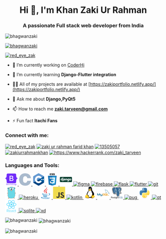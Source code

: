 <h1 align="center">Hi 👋, I'm Khan Zaki Ur Rahman</h1>
<h3 align="center">A passionate Full stack web developer from India</h3>

<p align="left"> <img src="https://komarev.com/ghpvc/?username=bhagwanzaki&label=Profile%20views&color=0e75b6&style=flat" alt="bhagwanzaki" /> </p>

<p align="left"> <a href="https://github.com/ryo-ma/github-profile-trophy"><img src="https://github-profile-trophy.vercel.app/?username=bhagwanzaki" alt="bhagwanzaki" /></a> </p>

<p align="left"> <a href="https://twitter.com/red_eye_zak" target="blank"><img src="https://img.shields.io/twitter/follow/red_eye_zak?logo=twitter&style=for-the-badge" alt="red_eye_zak" /></a> </p>

- 🔭 I’m currently working on [CoderHi](https://github.com/bhagwanZaki/Floran-coderhi)

- 🌱 I’m currently learning **Django-Flutter integration**

- 👨‍💻 All of my projects are available at [https://zakiportfolio.netlify.app/](https://zakiportfolio.netlify.app/)

- 💬 Ask me about **Django,PyQt5**

- 📫 How to reach me **zaki.tarveen@gmail.com**

- ⚡ Fun fact **Itachi Fans**

<h3 align="left">Connect with me:</h3>
<p align="left">
<a href="https://twitter.com/red_eye_zak" target="blank"><img align="center" src="https://cdn.jsdelivr.net/npm/simple-icons@3.0.1/icons/twitter.svg" alt="red_eye_zak" height="30" width="40" /></a>
<a href="https://linkedin.com/in/zaki ur rahman farid khan" target="blank"><img align="center" src="https://cdn.jsdelivr.net/npm/simple-icons@3.0.1/icons/linkedin.svg" alt="zaki ur rahman farid khan" height="30" width="40" /></a>
<a href="https://stackoverflow.com/users/13505057" target="blank"><img align="center" src="https://cdn.jsdelivr.net/npm/simple-icons@3.0.1/icons/stackoverflow.svg" alt="13505057" height="30" width="40" /></a>
<a href="https://instagram.com/zakiurrahmankhan" target="blank"><img align="center" src="https://cdn.jsdelivr.net/npm/simple-icons@3.0.1/icons/instagram.svg" alt="zakiurrahmankhan" height="30" width="40" /></a>
<a href="https://www.hackerrank.com/https://www.hackerrank.com/zaki_tarveen" target="blank"><img align="center" src="https://cdn.jsdelivr.net/npm/simple-icons@3.0.1/icons/hackerrank.svg" alt="https://www.hackerrank.com/zaki_tarveen" height="30" width="40" /></a>
</p>

<h3 align="left">Languages and Tools:</h3>
<p align="left"> <a href="https://getbootstrap.com" target="_blank"> <img src="https://raw.githubusercontent.com/devicons/devicon/master/icons/bootstrap/bootstrap-plain-wordmark.svg" alt="bootstrap" width="40" height="40"/> </a> <a href="https://www.cprogramming.com/" target="_blank"> <img src="https://raw.githubusercontent.com/devicons/devicon/master/icons/c/c-original.svg" alt="c" width="40" height="40"/> </a> <a href="https://www.w3schools.com/cpp/" target="_blank"> <img src="https://raw.githubusercontent.com/devicons/devicon/master/icons/cplusplus/cplusplus-original.svg" alt="cplusplus" width="40" height="40"/> </a> <a href="https://www.w3schools.com/css/" target="_blank"> <img src="https://raw.githubusercontent.com/devicons/devicon/master/icons/css3/css3-original-wordmark.svg" alt="css3" width="40" height="40"/> </a> <a href="https://www.djangoproject.com/" target="_blank"> <img src="https://raw.githubusercontent.com/devicons/devicon/master/icons/django/django-original.svg" alt="django" width="40" height="40"/> </a> <a href="https://www.figma.com/" target="_blank"> <img src="https://www.vectorlogo.zone/logos/figma/figma-icon.svg" alt="figma" width="40" height="40"/> </a> <a href="https://firebase.google.com/" target="_blank"> <img src="https://www.vectorlogo.zone/logos/firebase/firebase-icon.svg" alt="firebase" width="40" height="40"/> </a> <a href="https://flask.palletsprojects.com/" target="_blank"> <img src="https://www.vectorlogo.zone/logos/pocoo_flask/pocoo_flask-icon.svg" alt="flask" width="40" height="40"/> </a> <a href="https://flutter.dev" target="_blank"> <img src="https://www.vectorlogo.zone/logos/flutterio/flutterio-icon.svg" alt="flutter" width="40" height="40"/> </a> <a href="https://git-scm.com/" target="_blank"> <img src="https://www.vectorlogo.zone/logos/git-scm/git-scm-icon.svg" alt="git" width="40" height="40"/> </a> <a href="https://golang.org" target="_blank"> <img src="https://raw.githubusercontent.com/devicons/devicon/master/icons/go/go-original.svg" alt="go" width="40" height="40"/> </a> <a href="https://heroku.com" target="_blank"> <img src="https://www.vectorlogo.zone/logos/heroku/heroku-icon.svg" alt="heroku" width="40" height="40"/> </a> <a href="https://www.java.com" target="_blank"> <img src="https://raw.githubusercontent.com/devicons/devicon/master/icons/java/java-original.svg" alt="java" width="40" height="40"/> </a> <a href="https://developer.mozilla.org/en-US/docs/Web/JavaScript" target="_blank"> <img src="https://raw.githubusercontent.com/devicons/devicon/master/icons/javascript/javascript-original.svg" alt="javascript" width="40" height="40"/> </a> <a href="https://kotlinlang.org" target="_blank"> <img src="https://www.vectorlogo.zone/logos/kotlinlang/kotlinlang-icon.svg" alt="kotlin" width="40" height="40"/> </a> <a href="https://www.linux.org/" target="_blank"> <img src="https://raw.githubusercontent.com/devicons/devicon/master/icons/linux/linux-original.svg" alt="linux" width="40" height="40"/> </a> <a href="https://www.mysql.com/" target="_blank"> <img src="https://raw.githubusercontent.com/devicons/devicon/master/icons/mysql/mysql-original-wordmark.svg" alt="mysql" width="40" height="40"/> </a> <a href="https://www.postgresql.org" target="_blank"> <img src="https://raw.githubusercontent.com/devicons/devicon/master/icons/postgresql/postgresql-original-wordmark.svg" alt="postgresql" width="40" height="40"/> </a> <a href="https://pugjs.org" target="_blank"> <img src="https://cdn.worldvectorlogo.com/logos/pug.svg" alt="pug" width="40" height="40"/> </a> <a href="https://www.python.org" target="_blank"> <img src="https://raw.githubusercontent.com/devicons/devicon/master/icons/python/python-original.svg" alt="python" width="40" height="40"/> </a> <a href="https://www.qt.io/" target="_blank"> <img src="https://upload.wikimedia.org/wikipedia/commons/0/0b/Qt_logo_2016.svg" alt="qt" width="40" height="40"/> </a> <a href="https://reactjs.org/" target="_blank"> <img src="https://raw.githubusercontent.com/devicons/devicon/master/icons/react/react-original-wordmark.svg" alt="react" width="40" height="40"/> </a> <a href="https://www.sqlite.org/" target="_blank"> <img src="https://www.vectorlogo.zone/logos/sqlite/sqlite-icon.svg" alt="sqlite" width="40" height="40"/> </a> <a href="https://www.adobe.com/products/xd.html" target="_blank"> <img src="https://cdn.worldvectorlogo.com/logos/adobe-xd.svg" alt="xd" width="40" height="40"/> </a> </p>

<p><img align="left" src="https://github-readme-stats.vercel.app/api/top-langs?username=bhagwanzaki&show_icons=true&locale=en&layout=compact" alt="bhagwanzaki" /></p>

<p>&nbsp;<img align="center" src="https://github-readme-stats.vercel.app/api?username=bhagwanzaki&show_icons=true&locale=en" alt="bhagwanzaki" /></p>

<p><img align="center" src="https://github-readme-streak-stats.herokuapp.com/?user=bhagwanzaki&" alt="bhagwanzaki" /></p>
